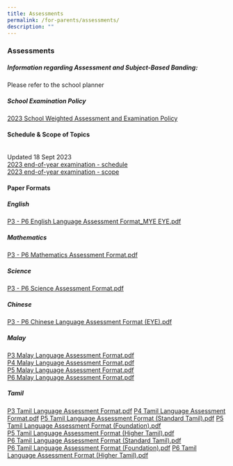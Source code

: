 ```yaml
---
title: Assessments
permalink: /for-parents/assessments/
description: ""
---
```

### Assessments

##### Information regarding Assessment and Subject-Based Banding:

Please refer to the school planner

##### School Examination Policy

[2023 School Weighted Assessment and Examination Policy](/files/2023%20school%20weighted%20assessment%20and%20examination%20policy.pdf)&nbsp;



#### Schedule &amp; Scope of Topics
<br>Updated 18 Sept 2023<br>[2023 end-of-year examination - schedule]()<br>[2023 end-of-year examination - scope](/files/2023%20end-of-year%20examination%20-%20scope.pdf)
  

#### Paper Formats

##### English

[P3 - P6 English Language Assessment Format\_MYE EYE.pdf](/files/a4.pdf)   
  
  

##### Mathematics

[P3 - P6 Mathematics Assessment Format.pdf](/files/a5.pdf) &nbsp;  

##### Science

[P3 - P6 Science Assessment Format.pdf](/files/a6.pdf)  

  

##### Chinese

[P3 - P6 Chinese Language Assessment Format (EYE).pdf](/files/a7.pdf)   

  

##### Malay

[P3 Malay Language Assessment Format.pdf](/files/a8.pdf)  
[P4 Malay Language Assessment Format.pdf](/files/a9.pdf)  
[P5 Malay Language Assessment Format.pdf](/files/a10.pdf)   
[P6 Malay Language Assessment Format.pdf](/files/a11.pdf) 

  

##### Tamil

[P3 Tamil Language Assessment Format.pdf](/files/a12.pdf) 
[P4 Tamil Language Assessment Format.pdf](/files/a13.pdf) 
[P5 Tamil Language Assessment Format (Standard Tamil).pdf](/files/a14.pdf) 
[P5 Tamil Language Assessment Format (Foundation).pdf](/files/a15.pdf) &nbsp;  
[P5 Tamil Language Assessment Format (Higher Tamil).pdf](/files/a16.pdf) &nbsp;  
[P6 Tamil Language Assessment Format (Standard Tamil).pdf](/files/a17.pdf)   
[P6 Tamil Language Assessment Format (Foundation).pdf](/files/a18.pdf) 
[P6 Tamil Language Assessment Format (Higher Tamil).pdf](/files/a19.pdf)